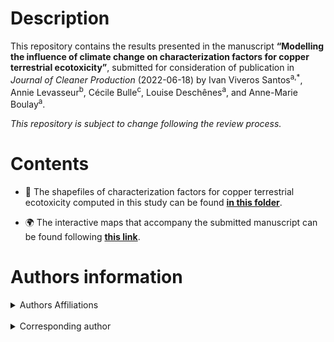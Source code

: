 # Description

This repository contains the results presented in the manuscript **“Modelling the influence of climate change on characterization factors for copper terrestrial ecotoxicity”**, submitted for consideration of publication in *Journal of Cleaner Production* (2022-06-18) by Ivan Viveros Santos<sup>a,*</sup>, Annie Levasseur<sup>b</sup>, Cécile Bulle<sup>c</sup>, Louise Deschênes<sup>a</sup>, and Anne-Marie Boulay<sup>a</sup>.

*This repository is subject to change following the review process.*

# Contents

- 📂 The shapefiles of characterization factors for copper terrestrial ecotoxicity computed in this study can be found <a href="cf_spatial_res" target="_blank"><b>in this folder</b></a>.

- 🌍 The interactive maps that accompany the submitted manuscript can be found following <a href="" target="_blank"><b>this link</b></a>.


# Authors information

<div>
<details>
    <summary>Authors Affiliations</summary>
    <p><sup>a</sup> <span>CIRAIG, Chemical Engineering Department, Polytechnique Montréal, QC, Canada</span></p>
    <p><sup>b</sup> Department of Construction Engineering, École de Technologie Supérieure, Montreal, QC, Canada</p>
    <p><sup>c</sup> CIRAIG, ESG UQAM, Strategy, Corporate & Social Responsibility Department, Montreal, QC, Canada</p>
</details>
</div>

<br>


<div>
<details>
    <summary>Corresponding author</summary>
    <p>Ivan Viveros Santos<p>
    <p>E-mail address: {ivan.viveros-santos}(at)polymtl.ca</p>
</details>
</div>

